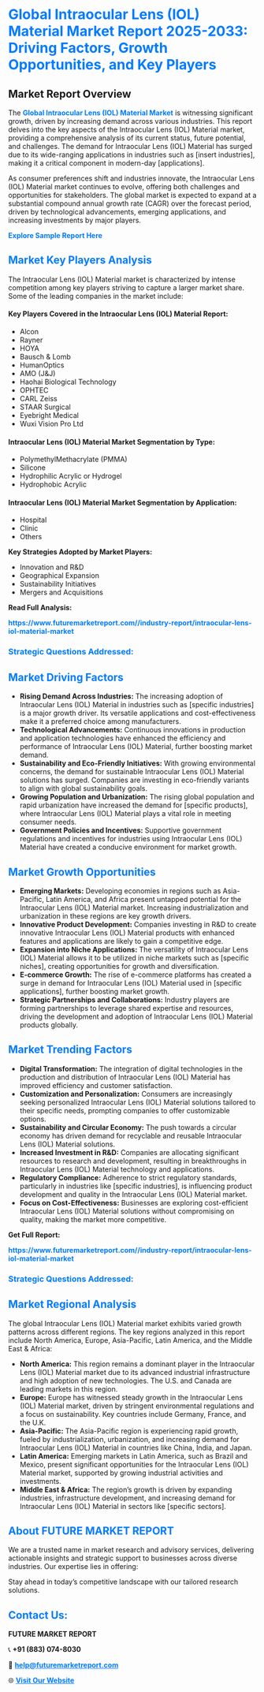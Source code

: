 <h1 style="color: #007BFF;">Global Intraocular Lens (IOL) Material Market Report 2025-2033: Driving Factors, Growth Opportunities, and Key Players</h1>

<section id="overview">
<h2>Market Report Overview</h2>
<p>The <a href="https://www.futuremarketreport.com//industry-report/intraocular-lens-iol-material-market" style="color: #007BFF; text-decoration: none;"><strong>Global Intraocular Lens (IOL) Material Market</strong></a> is witnessing significant growth, driven by increasing demand across various industries. This report delves into the key aspects of the Intraocular Lens (IOL) Material market, providing a comprehensive analysis of its current status, future potential, and challenges. The demand for Intraocular Lens (IOL) Material has surged due to its wide-ranging applications in industries such as [insert industries], making it a critical component in modern-day [applications].</p>
<p>As consumer preferences shift and industries innovate, the Intraocular Lens (IOL) Material market continues to evolve, offering both challenges and opportunities for stakeholders. The global market is expected to expand at a substantial compound annual growth rate (CAGR) over the forecast period, driven by technological advancements, emerging applications, and increasing investments by major players.</p>
</section>

<section id="overview">
<p><a href="https://www.futuremarketreport.com//request-sample/reportId=79035" style="color: #007BFF; text-decoration: none;"><strong>Explore Sample Report Here</strong></a></p>
</section>

<section id="key-players">
<h2 style="color: #007BFF;">Market Key Players Analysis</h2>
<p>The Intraocular Lens (IOL) Material market is characterized by intense competition among key players striving to capture a larger market share. Some of the leading companies in the market include:</p>
<h4>Key Players Covered in the Intraocular Lens (IOL) Material Report:</h4>
<ul><li>Alcon</li><li>Rayner</li><li>HOYA</li><li>Bausch &amp; Lomb</li><li>HumanOptics</li><li>AMO (J&amp;J)</li><li>Haohai Biological Technology</li><li>OPHTEC</li><li>CARL Zeiss</li><li>STAAR Surgical</li><li>Eyebright Medical</li><li>Wuxi Vision Pro Ltd</li></ul>
<h4>Intraocular Lens (IOL) Material Market Segmentation by Type:</h4>
<ul><li>PolymethylMethacrylate (PMMA)</li><li>Silicone</li><li>Hydrophilic Acrylic or Hydrogel</li><li>Hydrophobic Acrylic</li></ul>

<h4>Intraocular Lens (IOL) Material Market Segmentation by Application:</h4>
<ul><li>Hospital</li><li>Clinic</li><li>Others</li></ul>
<p><strong>Key Strategies Adopted by Market Players:</strong></p>
<ul>
<li>Innovation and R&D</li>
<li>Geographical Expansion</li>
<li>Sustainability Initiatives</li>
<li>Mergers and Acquisitions</li>
</ul>
</section>

<section>
<p><strong>Read Full Analysis: </strong></p><a href="https://www.futuremarketreport.com//industry-report/intraocular-lens-iol-material-market" style="color: #007BFF; text-decoration: none;"><strong>https://www.futuremarketreport.com//industry-report/intraocular-lens-iol-material-market</strong></a>
<h3 style="color: #007BFF;">Strategic Questions Addressed:</h3>
</section>

<section id="driving-factors">
<h2 style="color: #007BFF;">Market Driving Factors</h2>
<ul>
<li><strong>Rising Demand Across Industries:</strong> The increasing adoption of Intraocular Lens (IOL) Material in industries such as [specific industries] is a major growth driver. Its versatile applications and cost-effectiveness make it a preferred choice among manufacturers.</li>
<li><strong>Technological Advancements:</strong> Continuous innovations in production and application technologies have enhanced the efficiency and performance of Intraocular Lens (IOL) Material, further boosting market demand.</li>
<li><strong>Sustainability and Eco-Friendly Initiatives:</strong> With growing environmental concerns, the demand for sustainable Intraocular Lens (IOL) Material solutions has surged. Companies are investing in eco-friendly variants to align with global sustainability goals.</li>
<li><strong>Growing Population and Urbanization:</strong> The rising global population and rapid urbanization have increased the demand for [specific products], where Intraocular Lens (IOL) Material plays a vital role in meeting consumer needs.</li>
<li><strong>Government Policies and Incentives:</strong> Supportive government regulations and incentives for industries using Intraocular Lens (IOL) Material have created a conducive environment for market growth.</li>
</ul>
</section>

<section id="growth-opportunities">
<h2 style="color: #007BFF;">Market Growth Opportunities</h2>
<ul>
<li><strong>Emerging Markets:</strong> Developing economies in regions such as Asia-Pacific, Latin America, and Africa present untapped potential for the Intraocular Lens (IOL) Material market. Increasing industrialization and urbanization in these regions are key growth drivers.</li>
<li><strong>Innovative Product Development:</strong> Companies investing in R&D to create innovative Intraocular Lens (IOL) Material products with enhanced features and applications are likely to gain a competitive edge.</li>
<li><strong>Expansion into Niche Applications:</strong> The versatility of Intraocular Lens (IOL) Material allows it to be utilized in niche markets such as [specific niches], creating opportunities for growth and diversification.</li>
<li><strong>E-commerce Growth:</strong> The rise of e-commerce platforms has created a surge in demand for Intraocular Lens (IOL) Material used in [specific applications], further boosting market growth.</li>
<li><strong>Strategic Partnerships and Collaborations:</strong> Industry players are forming partnerships to leverage shared expertise and resources, driving the development and adoption of Intraocular Lens (IOL) Material products globally.</li>
</ul>
</section>

<section id="trending-factors">
<h2 style="color: #007BFF;">Market Trending Factors</h2>
<ul>
<li><strong>Digital Transformation:</strong> The integration of digital technologies in the production and distribution of Intraocular Lens (IOL) Material has improved efficiency and customer satisfaction.</li>
<li><strong>Customization and Personalization:</strong> Consumers are increasingly seeking personalized Intraocular Lens (IOL) Material solutions tailored to their specific needs, prompting companies to offer customizable options.</li>
<li><strong>Sustainability and Circular Economy:</strong> The push towards a circular economy has driven demand for recyclable and reusable Intraocular Lens (IOL) Material solutions.</li>
<li><strong>Increased Investment in R&D:</strong> Companies are allocating significant resources to research and development, resulting in breakthroughs in Intraocular Lens (IOL) Material technology and applications.</li>
<li><strong>Regulatory Compliance:</strong> Adherence to strict regulatory standards, particularly in industries like [specific industries], is influencing product development and quality in the Intraocular Lens (IOL) Material market.</li>
<li><strong>Focus on Cost-Effectiveness:</strong> Businesses are exploring cost-efficient Intraocular Lens (IOL) Material solutions without compromising on quality, making the market more competitive.</li>
</ul>
</section>

<section>
<p><strong>Get Full Report: </strong></p><a href="https://www.futuremarketreport.com//industry-report/intraocular-lens-iol-material-market" style="color: #007BFF; text-decoration: none;"><strong>https://www.futuremarketreport.com//industry-report/intraocular-lens-iol-material-market</strong></a>
<h3 style="color: #007BFF;">Strategic Questions Addressed:</h3>
</section>


<section id="regional-analysis">
<h2 style="color: #007BFF;">Market Regional Analysis</h2>
<p>The global Intraocular Lens (IOL) Material market exhibits varied growth patterns across different regions. The key regions analyzed in this report include North America, Europe, Asia-Pacific, Latin America, and the Middle East & Africa:</p>
<ul>
<li><strong>North America:</strong> This region remains a dominant player in the Intraocular Lens (IOL) Material market due to its advanced industrial infrastructure and high adoption of new technologies. The U.S. and Canada are leading markets in this region.</li>
<li><strong>Europe:</strong> Europe has witnessed steady growth in the Intraocular Lens (IOL) Material market, driven by stringent environmental regulations and a focus on sustainability. Key countries include Germany, France, and the U.K.</li>
<li><strong>Asia-Pacific:</strong> The Asia-Pacific region is experiencing rapid growth, fueled by industrialization, urbanization, and increasing demand for Intraocular Lens (IOL) Material in countries like China, India, and Japan.</li>
<li><strong>Latin America:</strong> Emerging markets in Latin America, such as Brazil and Mexico, present significant opportunities for the Intraocular Lens (IOL) Material market, supported by growing industrial activities and investments.</li>
<li><strong>Middle East & Africa:</strong> The region’s growth is driven by expanding industries, infrastructure development, and increasing demand for Intraocular Lens (IOL) Material in sectors like [specific sectors].</li>
</ul>
</section>

<footer>
<h2 style="color: #007BFF;">About FUTURE MARKET REPORT</h2>
<p>We are a trusted name in market research and advisory services, delivering actionable insights and strategic support to businesses across diverse industries. Our expertise lies in offering:</p>

<p>Stay ahead in today’s competitive landscape with our tailored research solutions.</p>

<h2 style="color: #007BFF;">Contact Us:</h2>
<p><strong>FUTURE MARKET REPORT</strong></p>
<p>📞 <strong>+91 (883) 074-8030</strong></p>
<p>📧 <strong><a href="mailto:help@futuremarketreport.com" style="color: #007BFF;">help@futuremarketreport.com</a></strong></p>
<p>🌐 <strong><a href="https://www.futuremarketreport.com/" style="color: #007BFF;">Visit Our Website</a></strong></p>
</footer>